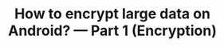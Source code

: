 ---
title: "How to encrypt large data on Android? — Part 1 (Encryption)"
description: "In many cases, sensitive data is transferred from Android applications to servers. This data can include personal messages sent between users, user information, SMS messages, and more. While it is important to inform users before transferring sensitive data, it is also crucial to ensure that the transfer is as secure as possible."
pubDate: "Apr 13 2023"
heroImage: "https://miro.medium.com/v2/resize:fit:1400/format:webp/0*26BhwqUtgvXnN4N1.jpg"
sourceUrl: "https://medium.com/@alex.hrindii/how-to-encrypt-large-data-on-android-part-1-encryption-cf3a8ec9da2"
---